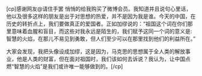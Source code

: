 [cp]感谢网友@请住手罢 悄悄的给我购买了微博会员。我知道并且说句心里话，他以及很多这样的朋友是出于对思想的热爱，并不是因为我是谁。今天的中国，在历史的转折点上，我们要做真正的爱国者。正如加缪说的：“祖国这个词在你们那里意味着血腥和盲目，而这些对我永远是陌生的，我们赋予这同一个词的意义是:智慧的火焰，在那儿不易见到勇敢，但人们至少可以在那里找到他们的利益所在。”

大家会发现，我把头像设成加缪，这是因为，马克思的思想属于全人类的解放事业，他是人类的财富，但在面对祖国时，我们该如何去诉说？我认为，让中国点燃“智慧的火焰”是我们或许唯一能够做到的。[/cp]